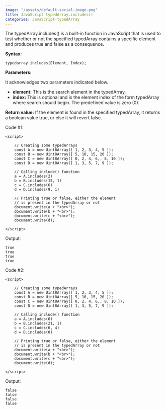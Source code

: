```yaml
---
image: "/assets/default-social-image.png"
title: JavaScript typedArray.includes()
categories: JavaScript-typedArray
---
```


The typedArray.includes() is a built-in function in JavaScript that is used to test whether or not the specified typedArray contains a specific element and produces true and false as a consequence.

**Syntax:**

`typedarray.includes(Element, Index);`

**Parameters:**

It acknowledges two parameters indicated below.

* **element:** This is the search element in the typedArray.
* **index:** This is optional and is the element index of the form typedArray where search should begin. The predefined value is zero (0).

**Return value:** If the element is found in the specified typedArray, it returns a boolean value true, or else it will revert false.

Code #1:

```
<script> 
  
    // Creating some typedArrays 
    const A = new Uint8Array([ 1, 2, 3, 4, 5 ]); 
    const B = new Uint8Array([ 5, 10, 15, 20 ]); 
    const C = new Uint8Array([ 0, 2, 4, 6,, 8, 10 ]); 
    const D = new Uint8Array([ 1, 3, 5, 7, 9 ]); 
  
    // Calling include() function 
    a = A.includes(2) 
    b = B.includes(15, 1) 
    c = C.includes(6) 
    d = D.includes(9, 1) 
  
    // Printing true or false, either the element 
    // is present in the typedArray or not 
    document.write(a + "<br>"); 
    document.write(b + "<br>"); 
    document.write(c + "<br>"); 
    document.write(d); 
  
</script> 
```

Output:

```
true
true
true
true
```

Code #2:

```
<script> 
  
    // Creating some typedArrays 
    const A = new Uint8Array([ 1, 2, 3, 4, 5 ]); 
    const B = new Uint8Array([ 5, 10, 15, 20 ]); 
    const C = new Uint8Array([ 0, 2, 4, 6,, 8, 10 ]); 
    const D = new Uint8Array([ 1, 3, 5, 7, 9 ]); 
  
    // Calling include() function 
    a = A.includes(6) 
    b = B.includes(21, 1) 
    c = C.includes(6, 4) 
    d = D.includes(0) 
  
    // Printing true or false, either the element 
    // is present in the typedArray or not 
    document.write(a + "<br>"); 
    document.write(b + "<br>"); 
    document.write(c + "<br>"); 
    document.write(d); 
  
</script> 
```

Output:

```
false
false
false
false
```